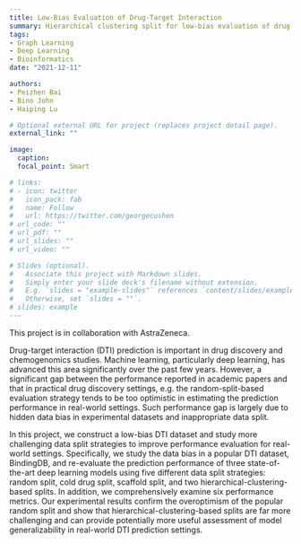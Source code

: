 ```yaml
---
title: Low-Bias Evaluation of Drug-Target Interaction
summary: Hierarchical clustering split for low-bias evaluation of drug-target interaction prediction
tags:
- Graph Learning
- Deep Learning
- Bioinformatics
date: "2021-12-11"

authors:
- Peizhen Bai
- Bino John
- Haiping Lu

# Optional external URL for project (replaces project detail page).
external_link: ""

image:
  caption: 
  focal_point: Smart

# links:
# - icon: twitter
#   icon_pack: fab
#   name: Follow
#   url: https://twitter.com/georgecushen
# url_code: ""
# url_pdf: ""
# url_slides: ""
# url_video: ""

# Slides (optional).
#   Associate this project with Markdown slides.
#   Simply enter your slide deck's filename without extension.
#   E.g. `slides = "example-slides"` references `content/slides/example-slides.md`.
#   Otherwise, set `slides = ""`.
# slides: example
---
```


This project is in collaboration with AstraZeneca.

Drug-target interaction (DTI) prediction is important in drug discovery and chemogenomics studies. Machine learning, particularly deep learning, has advanced this area significantly over the past few years. However, a significant gap between the performance reported in academic papers and that in practical drug discovery settings, e.g. the random-split-based evaluation strategy tends to be too optimistic in estimating the prediction performance in real-world settings. Such performance gap is largely due to hidden data bias in experimental datasets and inappropriate data split.

In this project, we construct a low-bias DTI dataset and study more challenging data split strategies to improve performance evaluation for real-world settings. Specifically, we study the data bias in a popular DTI dataset, BindingDB, and re-evaluate the prediction performance of three state-of-the-art deep learning models using five different data split strategies: random split, cold drug split, scaffold split, and two hierarchical-clustering-based splits. In addition, we comprehensively examine six performance metrics. Our experimental results confirm the overoptimism of the popular random split and show that hierarchical-clustering-based splits are far more challenging and can provide potentially more useful assessment of model generalizability in real-world DTI prediction settings.
